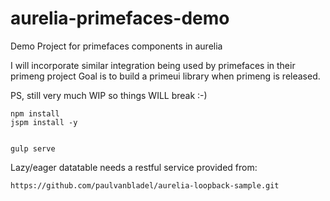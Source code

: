 # aurelia-primefaces-demo
Demo Project for primefaces components in aurelia

I will incorporate similar integration being used by primefaces in their primeng project
Goal is to build a primeui library when primeng is released.

PS, still very much WIP so things WILL break :-)

    npm install
    jspm install -y


    gulp serve
    
Lazy/eager datatable needs a restful service provided from:

    https://github.com/paulvanbladel/aurelia-loopback-sample.git
